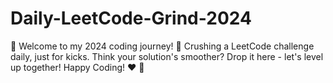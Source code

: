 # Daily-LeetCode-Grind-2024
👋 Welcome to my 2024 coding journey! 🚀 Crushing a LeetCode challenge daily, just for kicks. Think your solution's smoother? Drop it here - let's level up together! Happy Coding! ❤️ 🎉
